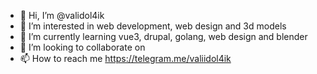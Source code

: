 - 👋 Hi, I’m @validol4ik
- 👀 I’m interested in web development, web design and 3d models
- 🌱 I’m currently learning vue3, drupal, golang, web design and blender
- 💞️ I’m looking to collaborate on 
- 📫 How to reach me https://telegram.me/valiidol4ik

<!---
validol4ik/validol4ik is a ✨ special ✨ repository because its `README.md` (this file) appears on your GitHub profile.
You can click the Preview link to take a look at your changes.
--->
